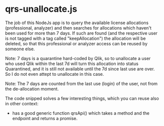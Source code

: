 # qrs-unallocate.js

The job of this NodeJs app is to query the available license allocations (professional, analyzer) and then searches for allocations which haven't been used for more than 7 days. If such are found (and the respective user is not tagged with a tag called "keepAllocation") the allocation will be deleted, so that this professional or analyzer access can be reused by someone else. 

Note: 7 days is a quarantine hard-coded by Qlik, so to unallocate a user who used Qlik within the last 7d will turn this allocation into status Quarantined, and it is still not available until the 7d since last use are over. So I do not even attept to unallocate in this case.

Note: The 7 days are counted from the last use (login) of the user, not from the de-allocation moment.

The code snipped solves a few interesting things, which you can reuse also in other context:
 * has a good generic function qrsApi() which takes a method and the endpoint and returns a promise. 
